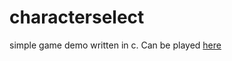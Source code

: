 # characterselect

simple game demo written in c. Can be played [here](https://wormregards.github.io/?id=character_select)
